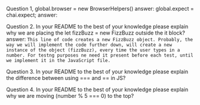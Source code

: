 Question 1,
global.browser = new BrowserHelpers()
answer:
global.expect = chai.expect;
answer:


Question 2. In your README to the best of your knowledge please explain why we are placing the let fizzBuzz = new FizzBuzz outside the it block?
answer:
```This line of code creates a new FizzBuzz object. Probably, the way we will implement the code further down, will create a new instance of the object (fizzBuzz), every time the user types in a number. For testng purposes ne need it present before each test, until we implement it in the JavaScript file.```


Question 3. In your README to the best of your knowledge please explain the difference between using === and == in JS?

Question 4. In your README to the best of your knowledge please explain why we are moving (number % 5 === 0) to the top?